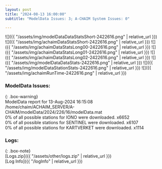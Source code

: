 ```yaml
---
layout: post
title: "2024-08-13 16:00:00"
subtitle: "ModelData Issues: 3; A-CHAIM System Issues: 0"

---
```


![]({{ "/assets/img/modelDataDataStatsShort-2422616.png" | relative_url }})
![]({{ "/assets/img/achaimDataStatsShort-2422616.png" | relative_url }})
![]({{ "/assets/img/achaimDataStatsLong00-2422616.png" | relative_url }})
![]({{ "/assets/img/achaimDataStatsLong01-2422616.png" | relative_url }})
![]({{ "/assets/img/achaimDataStatsLong02-2422616.png" | relative_url }})
![]({{ "/assets/img/modelDataDataStats-2422616.png" | relative_url }})
![]({{ "/assets/img/modelDataStationStats-2422616.png" | relative_url }})
![]({{ "/assets/img/achaimRunTime-2422616.png" | relative_url }})


### ModelData Issues:  
  
{: .box-warning}  
 ModelData report for 13-Aug-2024 16:15:08   
 /home/chaim/ACHAIM_SERVER/A-CHAIM/modelData/2024/226/16/modelData.mat   
 0% of all possible stations for IONO were downloaded. x6652   
 0% of all possible stations for SENTINEL were downloaded. x6107   
 0% of all possible stations for KARTVERKET were downloaded. x1114   
  


### Logs:  
  
{: .box-note}  
[Logs.zip]({{ "/assets/other/logs.zip" | relative_url }})  
[Log Info]({{ "/logInfo" | relative_url }})  
